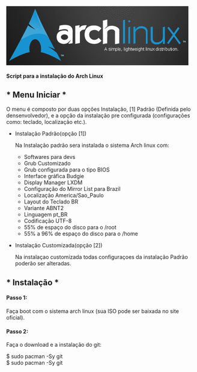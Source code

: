 <img align="center" alt="css" src="/Arch_Start.png" />
<h4>Script para a instalação do Arch Linux</h4> 

<div>
    <h2>* Menu Iniciar *</h2>
    <p>O menu é composto por duas opções Instalação, [1] Padrão (Definida pelo densenvolvedor), e a 
        opção da instalação pre configurada (configurações como: teclado, localização etc.).</p>
    <ul>    
        <li>Instalação Padrão(opção [1])</li>
            <p> Na Instalação padrão sera instalada o sistema Arch linux com: </p>
            <ul>
                <li> Softwares para devs </li>
                <li> Grub Customizado </li>
                <li> Grub configurada para o tipo BIOS </li>
                <li> Interface gráfica Budgie </li>
                <li> Display Manager LXDM </li>
                <li> Configuração do Mirror List para Brazil </li>
                <li> Localização America/Sao_Paulo </li>
                <li> Layout do Teclado BR </li>
                <li> Variante ABNT2 </li>
                <li> Linguagem pt_BR </li>
                <li> Codificação UTF-8 </li>
                <li> 55% de espaço do disco para o /root</li>
                <li> 55% a 96% de espaço do disco para o /home</li>
            </ul>
        <p></p>
        <li> Instalação Customizada(opção [2])</li>
            <p>Na instalaçao customizada todas configuraçoes da instalação Padrão poderão ser alteradas.</p>
    </ul>
    <h2> * Instalação *</h2>
    <h4> Passo 1: </h4>
    <p>Faça boot com o sistema arch linux (sua ISO pode ser baixada no site oficial).</p>
    <h4> Passo 2: </h4>
    <p>Faça o download e a instalação do git:</p>
    $ sudo pacman -Sy git

</div>
$ sudo pacman -Sy git